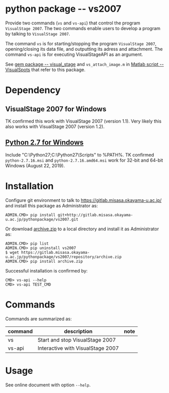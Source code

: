 # python package -- vs2007

Provide two commands (`vs` and `vs-api`) that control the program `VisualStage 2007`.
The two commands enable users to develop a program by talking to `VisualStage 2007`. 

The command `vs` is for starting/stopping the program `VisualStage 2007`, opening/closing its data file, and outputting its adress and attachment. 
The command `vs-api` is for executing VisualStageAPI as an argument. 

See
[gem package -- visual_stage](https://gitlab.misasa.okayama-u.ac.jp/gems/visual_stage)
and `vs_attach_image.m` in 
[Matlab script -- VisualSpots](http://multimed.misasa.okayama-u.ac.jp/repository/matlab/)
that refer to this package.

# Dependency

## VisualStage 2007 for Windows

TK confirmed this work with VisualStage 2007 (version 1.1).  Very
likely this also works with VisualStage 2007 (version 1.2).

## [Python 2.7 for Windows](https://www.python.org/downloads/windows/)

Include "C:\Python27\;C:\Python27\Scripts\" to %PATH%.  TK confirmed
`python-2.7.16.msi` and `python-2.7.16.amd64.msi` work for 32-bit and
64-bit Windows (August 22, 2019).

# Installation

Configure git environment to talk to https://gitlab.misasa.okayama-u.ac.jp/ and install this package as Administrator as:

    ADMIN.CMD> pip install git+http://gitlab.misasa.okayama-u.ac.jp/pythonpackage/vs2007.git

Or download [archive.zip](http://gitlab.misasa.okayama-u.ac.jp/pythonpackage/vs2007/repository/archive.zip) to a local directory and install it as Administrator as:

    ADMIN.CMD> pip list
    ADMIN.CMD> pip uninstall vs2007
    $ wget https://gitlab.misasa.okayama-u.ac.jp/pythonpackage/vs2007/repository/archive.zip
    ADMIN.CMD> pip install archive.zip

Successful installation is confirmed by:

    CMD> vs-api --help
    CMD> vs-api TEST_CMD

# Commands

Commands are summarized as:

| command | description                       | note |
| ------- | --------------------------------- | ---- |
| vs      | Start and stop VisualStage 2007   |      |
| vs-api  | Interactive with VisualStage 2007 |      |


# Usage

See online document with option `--help`.
